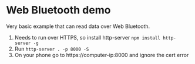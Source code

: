 # Web Bluetooth demo

Very basic example that can read data over Web Bluetooth.

1. Needs to run over HTTPS, so install http-server `npm install http-server -g`
2. Run `http-server . -p 8000 -S`
3. On your phone go to https://computer-ip:8000 and ignore the cert error
